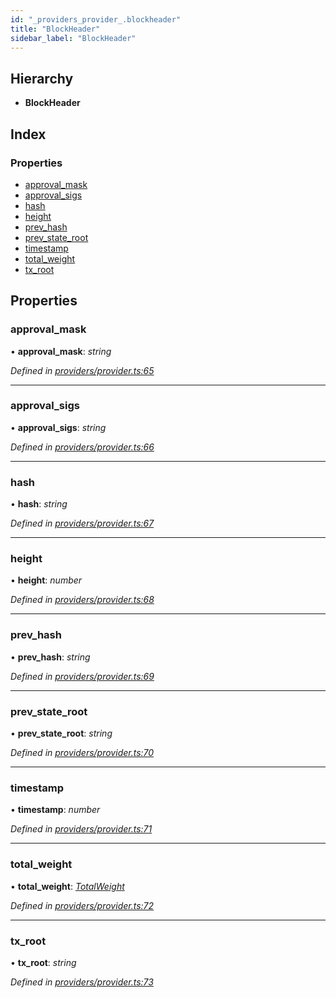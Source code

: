 ```yaml
---
id: "_providers_provider_.blockheader"
title: "BlockHeader"
sidebar_label: "BlockHeader"
---
```


## Hierarchy

* **BlockHeader**

## Index

### Properties

* [approval_mask](_providers_provider_.blockheader.md#approval_mask)
* [approval_sigs](_providers_provider_.blockheader.md#approval_sigs)
* [hash](_providers_provider_.blockheader.md#hash)
* [height](_providers_provider_.blockheader.md#height)
* [prev_hash](_providers_provider_.blockheader.md#prev_hash)
* [prev_state_root](_providers_provider_.blockheader.md#prev_state_root)
* [timestamp](_providers_provider_.blockheader.md#timestamp)
* [total_weight](_providers_provider_.blockheader.md#total_weight)
* [tx_root](_providers_provider_.blockheader.md#tx_root)

## Properties

###  approval_mask

• **approval_mask**: *string*

*Defined in [providers/provider.ts:65](https://github.com/nearprotocol/nearlib/blob/be6b150/src.ts/providers/provider.ts#L65)*

___

###  approval_sigs

• **approval_sigs**: *string*

*Defined in [providers/provider.ts:66](https://github.com/nearprotocol/nearlib/blob/be6b150/src.ts/providers/provider.ts#L66)*

___

###  hash

• **hash**: *string*

*Defined in [providers/provider.ts:67](https://github.com/nearprotocol/nearlib/blob/be6b150/src.ts/providers/provider.ts#L67)*

___

###  height

• **height**: *number*

*Defined in [providers/provider.ts:68](https://github.com/nearprotocol/nearlib/blob/be6b150/src.ts/providers/provider.ts#L68)*

___

###  prev_hash

• **prev_hash**: *string*

*Defined in [providers/provider.ts:69](https://github.com/nearprotocol/nearlib/blob/be6b150/src.ts/providers/provider.ts#L69)*

___

###  prev_state_root

• **prev_state_root**: *string*

*Defined in [providers/provider.ts:70](https://github.com/nearprotocol/nearlib/blob/be6b150/src.ts/providers/provider.ts#L70)*

___

###  timestamp

• **timestamp**: *number*

*Defined in [providers/provider.ts:71](https://github.com/nearprotocol/nearlib/blob/be6b150/src.ts/providers/provider.ts#L71)*

___

###  total_weight

• **total_weight**: *[TotalWeight](_providers_provider_.totalweight.md)*

*Defined in [providers/provider.ts:72](https://github.com/nearprotocol/nearlib/blob/be6b150/src.ts/providers/provider.ts#L72)*

___

###  tx_root

• **tx_root**: *string*

*Defined in [providers/provider.ts:73](https://github.com/nearprotocol/nearlib/blob/be6b150/src.ts/providers/provider.ts#L73)*
